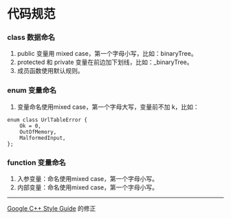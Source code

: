 # 代码规范

### class 数据命名
1. public 变量用 mixed case，第一个字母小写，比如：binaryTree。
2. protected 和 private 变量在前边加下划线，比如：_binaryTree。
3. 成员函数使用默认规则。
### enum 变量命名
1. 变量命名使用mixed case，第一个字母大写，变量前不加 k，比如：
```
enum class UrlTableError {
    Ok = 0,
    OutOfMemory,
    MalformedInput,
};
```
### function 变量命名
1. 入参变量：命名使用mixed case，第一个字母小写。
2. 内部变量：命名使用mixed case，第一个字母小写。
****
[Google C++ Style Guide](https://google.github.io/styleguide/cppguide.html) 的修正

